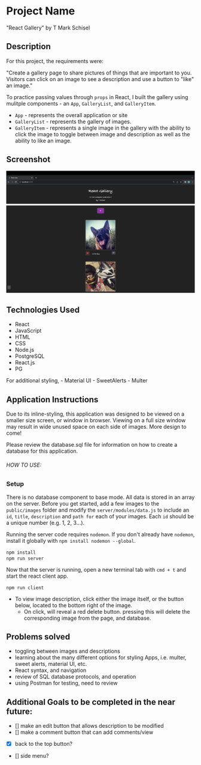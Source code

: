# Project Name

"React Gallery" by T Mark Schisel

## Description

For this project, the requirements were:

"Create a gallery page to share pictures of things that are important to you. Visitors can click on an image to see a description and use a button to "like" an image."

To practice passing values through `props` in React, I built the gallery using mulitple components - an `App`, `GalleryList`, and `GalleryItem`.

- `App` - represents the overall application or site 
- `GalleryList` - represents the gallery of images. 
- `GalleryItem` - represents a single image in the gallery with the ability to click the image to toggle between image and description as well as the ability to like an image.

## Screenshot

![Alt text](image.png)

## Technologies Used
- React
- JavaScript
- HTML
- CSS
- Node.js
- PostgreSQL
- React.js
- PG 

For additional styling, 
    - Material UI
    - SweetAlerts
    - Multer

## Application Instructions

Due to its inline-styling, this application was designed to be viewed on a smaller size screen, or window in browser. Viewing on a full size window may result in wide unused space on each side of images.  More design to come!

Please review the database.sql file for information on how to create a database for this application.

###### HOW TO USE: ######

### Setup

There is no database component to base mode. All data is stored in an array on the server. Before you get started, add a few images to the `public/images` folder and modify the `server/modules/data.js` to include an `id`, `title`, `description` and `path for` each of your images. Each `id` should be a unique number (e.g. 1, 2, 3...).

Running the server code requires `nodemon`. If you don't already have `nodemon`, install it globally with `npm install nodemon --global`.

```
npm install
npm run server
```

Now that the server is running, open a new terminal tab with `cmd + t` and start the react client app.

```
npm run client
```

- To view image description, click either the image itself, or the button below, located to the bottom right of the image.
    - On click, will reveal a red delete button. pressing this will delete the corresponding image from the page, and database.


## Problems solved
- toggling between images and descriptions
- learning about the many different options for styling Apps, i.e. multer, sweet alerts, material UI, etc.
- React syntax, and navigation
- review of SQL database protocols, and operation
- using Postman for testing, need to review

## Additional Goals to be completed in the near future:
- [] make an edit button that allows description to be modified
- [] make a comment button that can add comments/view
- [x] back to the top button?
- [] side menu?